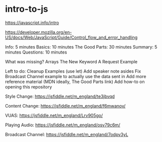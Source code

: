 # intro-to-js

https://javascript.info/intro

https://developer.mozilla.org/en-US/docs/Web/JavaScript/Guide/Control_flow_and_error_handling

Info: 5 minutes
Basics: 10 minutes
The Good Parts: 30 minutes
Summary: 5 minutes
Questions: 10 minutes

What was missing?
Arrays
The New Keyword
A Request Example

Left to do:
Cleanup Examples (use let)
Add speaker note asides
Fix Broadcast Channel example to actually use the data sent in
Add more reference material (MDN ideally, The Good Parts link)
Add how-to on opening this repository


Style Change:
https://jsfiddle.net/m_england/te3jbvqd

Content Change:
https://jsfiddle.net/m_england/f6mwanov/

VUAS:
https://jsfiddle.net/m_england/Lrv905go/

Playing Audio:
https://jsfiddle.net/m_england/osv79c6m/

Broadcast Channel:
https://jsfiddle.net/m_england/7odpv3yL